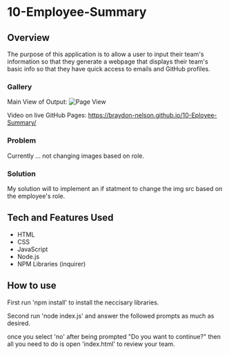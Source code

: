 # 10-Employee-Summary

## Overview

The purpose of this application is to allow a user to input their team's information so that they generate a webpage that displays their team's basic info so that they have quick access to emails and GitHub profiles.


### Gallery

Main View of Output:
![Page View](./assets/start-view.jpg "Page View")

Video on live GitHub Pages:
https://braydon-nelson.github.io/10-Eployee-Summary/

### Problem

Currently ... not changing images based on role.

### Solution

My solution will to implement an if statment to change the img src based on the employee's role. 

## Tech and Features Used

* HTML
* CSS
* JavaScript
* Node.js
* NPM Libraries (inquirer)

## How to use

First run 'npm install' to install the neccisary libraries. 

Second run 'node index.js' and answer the followed prompts as much as desired.

once you select 'no' after being prompted "Do you want to continue?" then all you need to do is open 'index.html' to review your team.


